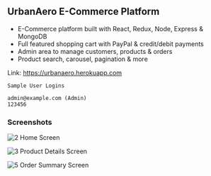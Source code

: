 ## UrbanAero E-Commerce Platform

* E-Commerce platform built with React, Redux, Node, Express & MongoDB
* Full featured shopping cart with PayPal & credit/debit payments
* Admin area to manage customers, products & orders
* Product search, carousel, pagination & more

Link: https://urbanaero.herokuapp.com


```
Sample User Logins

admin@example.com (Admin)
123456

```

### Screenshots
![2 Home Screen](https://user-images.githubusercontent.com/67057256/146945266-47984a89-4374-410f-9f7e-158e53b0d80f.png)

![3 Product Details Screen](https://user-images.githubusercontent.com/67057256/146945289-6b6dc9c7-c77a-4b54-9627-63ef70d364dc.png)

![5 Order Summary Screen](https://user-images.githubusercontent.com/67057256/146945340-e973fa36-8670-4b5a-9caf-314829d8189b.png)

